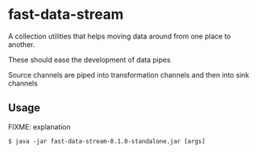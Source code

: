 # fast-data-stream

A collection utilities that helps moving data around from one place to another. 


These should ease the development of data pipes

Source channels are piped into transformation channels and then into sink channels


## Usage

FIXME: explanation

    $ java -jar fast-data-stream-0.1.0-standalone.jar [args]
